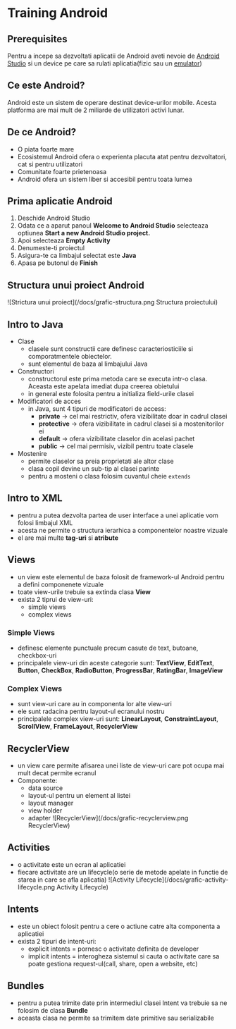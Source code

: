 # Training Android

## Prerequisites
Pentru a incepe sa dezvoltati aplicatii de Android aveti nevoie de [Android Studio](https://developer.android.com/studio) si un device pe care sa rulati aplicatia(fizic sau un [emulator](https://developer.android.com/studio/run/managing-avds))

## Ce este Android?
Android este un sistem de operare destinat device-urilor mobile. Acesta platforma are mai mult de 2 miliarde de utilizatori activi lunar.

## De ce Android?
- O piata foarte mare
- Ecosistemul Android ofera o experienta placuta atat pentru dezvoltatori, cat si pentru utilizatori
- Comunitate foarte prietenoasa
- Android ofera un sistem liber si accesibil pentru toata lumea

## Prima aplicatie Android
1. Deschide Android Studio
2. Odata ce a aparut panoul **Welcome to Android Studio** selecteaza optiunea **Start a new Android Studio project.**
3. Apoi selecteaza **Empty Activity**
4. Denumeste-ti proiectul 
5. Asigura-te ca limbajul selectat este **Java** 
6. Apasa pe butonul de **Finish**

## Structura unui proiect Android
![Strictura unui proiect](/docs/grafic-structura.png Structura proiectului)

## Intro to Java

- Clase
    - clasele sunt constructii care definesc caracteriosticiile si comporatmentele obiectelor.
    - sunt elementul de baza al limbajului Java
- Constructori
    - constructorul este prima metoda care se executa intr-o clasa. Aceasta este apelata imediat dupa creerea obietului
    - in general este folosita pentru a initializa field-urile clasei
- Modificatori de acces
    - in Java, sunt 4 tipuri de modificatori de access:
        - **private** -> cel mai restrictiv, ofera vizibilitate doar in cadrul clasei
        - **protective** -> ofera vizibilitate in cadrul clasei si a mostenitorilor ei
        - **default** -> ofera vizibilitate claselor din acelasi pachet
        - **public** -> cel mai permisiv, vizibil pentru toate clasele
- Mostenire
    - permite claselor sa preia proprietati ale altor clase
    - clasa copil devine un sub-tip al clasei parinte
    - pentru a mosteni o clasa folosim cuvantul cheie `extends`


## Intro to XML
- pentru a putea dezvolta partea de user interface a unei aplicatie vom folosi limbajul XML 
- acesta ne permite o structura ierarhica a componentelor noastre vizuale
- el are mai multe **tag-uri** si **atribute**

## Views
- un view este elementul de baza folosit de framework-ul Android pentru a defini componenete vizuale
- toate view-urile trebuie sa extinda clasa **View**
- exista 2 tiprui de view-uri: 
    - simple views
    - complex views

### Simple Views
- definesc elemente punctuale precum casute de text, butoane, checkbox-uri
- principalele view-uri din aceste categorie sunt: **TextView**, **EditText**, **Button**, **CheckBox**, **RadioButton**,  **ProgressBar**, **RatingBar**, **ImageView**

### Complex Views 
- sunt view-uri care au in componenta lor alte view-uri
- ele sunt radacina pentru layout-ul ecranului nostru
- principalele complex view-uri sunt: **LinearLayout**, **ConstraintLayout**,
**ScrollView**, **FrameLayout**, **RecyclerView**

## RecyclerView
- un view care permite afisarea unei liste de view-uri care pot ocupa mai mult decat permite ecranul
- Componente:
    - data source
    - layout-ul pentru un element al listei
    - layout manager
    - view holder
    - adapter
![RecyclerView](/docs/grafic-recyclerview.png RecyclerView)

## Activities
- o activitate este un ecran al aplicatiei 
- fiecare activitate are un lifecycle(o serie de metode apelate in functie de starea in care se afla aplicatia)
![Activity Lifecycle](/docs/grafic-activity-lifecycle.png Activity Lifecycle)

## Intents
- este un obiect folosit pentru a cere o actiune catre alta componenta a aplicatiei
- exista 2 tipuri de intent-uri:
    - explicit intents = pornesc o activitate definita de developer
    - implicit intents = interogheza sistemul si cauta o activitate care sa poate gestiona request-ul(call, share, open a website, etc)

## Bundles
- pentru a putea trimite date prin intermediul clasei Intent va trebuie sa ne folosim de clasa **Bundle**
- aceasta clasa ne permite sa trimitem date primitive sau serializabile


